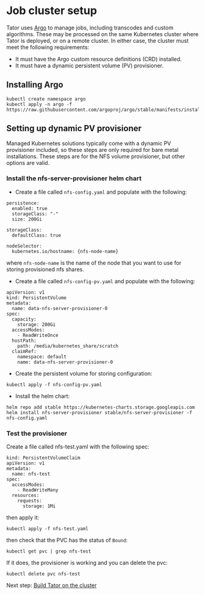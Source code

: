 # Job cluster setup

Tator uses [Argo](https://argoproj.github.io/argo/) to manage jobs, including transcodes and custom algorithms. These may be processed on the same Kubernetes cluster where Tator is deployed, or on a remote cluster. In either case, the cluster must meet the following requirements:

- It must have the Argo custom resource definitions (CRD) installed.
- It must have a dynamic persistent volume (PV) provisioner.

## Installing Argo

```
kubectl create namespace argo
kubectl apply -n argo -f https://raw.githubusercontent.com/argoproj/argo/stable/manifests/install.yaml
```

## Setting up dynamic PV provisioner

Managed Kubernetes solutions typically come with a dynamic PV provisioner included, so these steps are only required for bare metal installations. These steps are for the NFS volume provisioner, but other options are valid.

### Install the nfs-server-provisioner helm chart

* Create a file called `nfs-config.yaml` and populate with the following:

```
persistence:
  enabled: true
  storageClass: "-"
  size: 200Gi

storageClass:
  defaultClass: true

nodeSelector:
  kubernetes.io/hostname: {nfs-node-name}
```

where `nfs-node-name` is the name of the node that you want to use for storing provisioned nfs shares.

* Create a file called `nfs-config-pv.yaml` and populate with the following:

```
apiVersion: v1
kind: PersistentVolume
metadata:
  name: data-nfs-server-provisioner-0
spec:
  capacity:
    storage: 200Gi
  accessModes:
    - ReadWriteOnce
  hostPath:
    path: /media/kubernetes_share/scratch
  claimRef:
    namespace: default
    name: data-nfs-server-provisioner-0
```

* Create the persistent volume for storing configuration:

```
kubectl apply -f nfs-config-pv.yaml
```

* Install the helm chart:

```
helm repo add stable https://kubernetes-charts.storage.googleapis.com
helm install nfs-server-provisioner stable/nfs-server-provisioner -f nfs-config.yaml
```

### Test the provisioner

Create a file called nfs-test.yaml with the following spec:

```
kind: PersistentVolumeClaim
apiVersion: v1
metadata:
  name: nfs-test
spec:
  accessModes:
    - ReadWriteMany
  resources:
    requests:
      storage: 1Mi
```
then apply it:

```
kubectl apply -f nfs-test.yaml
```

then check that the PVC has the status of `Bound`:

```
kubectl get pvc | grep nfs-test
```

If it does, the provisioner is working and you can delete the pvc:

```
kubectl delete pvc nfs-test
```

Next step: [Build Tator on the cluster](build.md)
